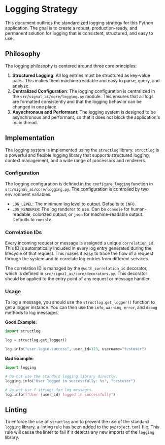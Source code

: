 # Logging Strategy

This document outlines the standardized logging strategy for this Python application. The goal is to create a robust, production-ready, and permanent solution for logging that is consistent, structured, and easy to use.

## Philosophy

The logging philosophy is centered around three core principles:

1.  **Structured Logging**: All log entries must be structured as key-value pairs. This makes them machine-readable and easy to parse, query, and analyze.
2.  **Centralized Configuration**: The logging configuration is centralized in the `src/signal_ai/core/logging.py` module. This ensures that all logs are formatted consistently and that the logging behavior can be changed in one place.
3.  **Asynchronous and Performant**: The logging system is designed to be asynchronous and performant, so that it does not block the application's main thread.

## Implementation

The logging system is implemented using the `structlog` library. `structlog` is a powerful and flexible logging library that supports structured logging, context management, and a wide range of processors and renderers.

### Configuration

The logging configuration is defined in the `configure_logging` function in `src/signal_ai/core/logging.py`. The configuration is controlled by two environment variables:

- `LOG_LEVEL`: The minimum log level to output. Defaults to `INFO`.
- `LOG_RENDERER`: The log renderer to use. Can be `console` for human-readable, colorized output, or `json` for machine-readable output. Defaults to `console`.

### Correlation IDs

Every incoming request or message is assigned a unique `correlation_id`. This ID is automatically included in every log entry generated during the lifecycle of that request. This makes it easy to trace the flow of a request through the system and to correlate log entries from different services.

The correlation ID is managed by the `@with_correlation_id` decorator, which is defined in `src/signal_ai/core/decorators.py`. This decorator should be applied to the entry point of any request or message handler.

### Usage

To log a message, you should use the `structlog.get_logger()` function to get a logger instance. You can then use the `info`, `warning`, `error`, and `debug` methods to log messages.

**Good Example:**

```python
import structlog

log = structlog.get_logger()

log.info("user.login.success", user_id=123, username="testuser")
```

**Bad Example:**

```python
import logging

# Do not use the standard logging library directly.
logging.info("User logged in successfully: %s", "testuser")

# Do not use f-strings for log messages.
log.info(f"User {user_id} logged in successfully")
```

## Linting

To enforce the use of `structlog` and to prevent the use of the standard `logging` library, a linting rule has been added to the `pyproject.toml` file. This rule will cause the linter to fail if it detects any new imports of the `logging` library.
